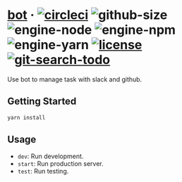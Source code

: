 # [bot][website] · <!-- badges.start -->[![circleci][circleci-image]][circleci-link] ![github-size][github-size-image] ![engine-node][engine-node-image] ![engine-npm][engine-npm-image] ![engine-yarn][engine-yarn-image] [![license][license-image]][license-link] [![git-search-todo][git-search-todo-image]][git-search-todo-link]

[circleci-image]: https://img.shields.io/circleci/project/github/mikojs/bot/master.svg
[circleci-link]: https://circleci.com/gh/mikojs/bot
[github-size-image]: https://img.shields.io/github/repo-size/mikojs/bot.svg
[engine-node-image]: https://img.shields.io/badge/node-%3E=%2012.7.0-green.svg
[engine-npm-image]: https://img.shields.io/badge/npm-%3E=%206.10.0-green.svg
[engine-yarn-image]: https://img.shields.io/badge/yarn-%3E=%201.17.3-green.svg
[license-image]: https://img.shields.io/github/license/mikojs/bot.svg
[license-link]: ./LICENSE
[git-search-todo-image]: https://img.shields.io/github/search/mikojs/bot/todo+-language:markdown?label=todo
[git-search-todo-link]: https://github.com/mikojs/bot/search?q=todo+-language:markdown&unscoped_q=todo+-language:markdown

<!-- badges.end -->

[website]: https://mikojs.github.io/bot

Use bot to manage task with slack and github.

## Getting Started

```sh
yarn install
```

## Usage

- `dev`: Run development.
- `start`: Run production server.
- `test`: Run testing.
